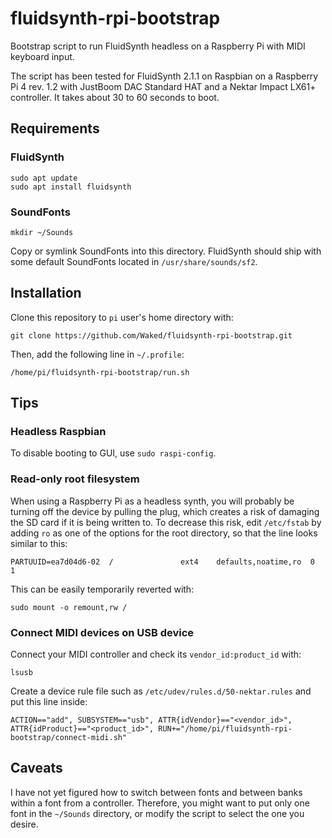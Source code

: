 # fluidsynth-rpi-bootstrap
Bootstrap script to run FluidSynth headless on a Raspberry Pi with MIDI
keyboard input.

The script has been tested for FluidSynth 2.1.1 on Raspbian on a Raspberry Pi 4
rev. 1.2 with JustBoom DAC Standard HAT and a Nektar Impact LX61+ controller.
It takes about 30 to 60 seconds to boot.


## Requirements

### FluidSynth
```
sudo apt update
sudo apt install fluidsynth
```

### SoundFonts
```
mkdir ~/Sounds
```
Copy or symlink SoundFonts into this directory. FluidSynth should ship with
some default SoundFonts located in `/usr/share/sounds/sf2`.


## Installation
Clone this repository to `pi` user's home directory with:
```
git clone https://github.com/Waked/fluidsynth-rpi-bootstrap.git
```

Then, add the following line in `~/.profile`:
```
/home/pi/fluidsynth-rpi-bootstrap/run.sh
```


## Tips

### Headless Raspbian
To disable booting to GUI, use `sudo raspi-config`.

### Read-only root filesystem
When using a Raspberry Pi as a headless synth, you will probably be turning off
the device by pulling the plug, which creates a risk of damaging the SD card
if it is being written to. To decrease this risk, edit `/etc/fstab` by adding
`ro` as one of the options for the root directory, so that the line looks
similar to this:
```
PARTUUID=ea7d04d6-02  /               ext4    defaults,noatime,ro  0       1
```

This can be easily temporarily reverted with:
```
sudo mount -o remount,rw /
```

### Connect MIDI devices on USB device
Connect your MIDI controller and check its `vendor_id:product_id` with:
```
lsusb
```

Create a device rule file such as `/etc/udev/rules.d/50-nektar.rules` and put
this line inside:
```
ACTION=="add", SUBSYSTEM=="usb", ATTR{idVendor}=="<vendor_id>", ATTR{idProduct}=="<product_id>", RUN+="/home/pi/fluidsynth-rpi-bootstrap/connect-midi.sh"
```


## Caveats

I have not yet figured how to switch between fonts and between banks within a
font from a controller. Therefore, you might want to put only one font in the
`~/Sounds` directory, or modify the script to select the one you desire.
 
